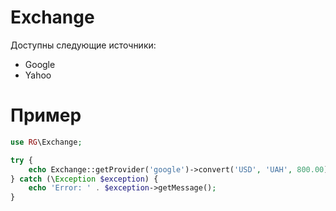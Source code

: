 
# Exchange


Доступны следующие источники:

  - Google
  - Yahoo

# Пример

```php
use RG\Exchange;

try {
    echo Exchange::getProvider('google')->convert('USD', 'UAH', 800.00);
} catch (\Exception $exception) {
    echo 'Error: ' . $exception->getMessage();
}
```